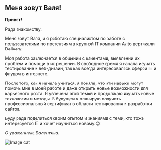 ## Меня зовут Валя!

**Привет!** 

Рада знакомству. 

Меня зовут Валя, и я работаю специалистом по работе с пользователями по претензиям в крупной IT компании Avito вертикали Delivery. 

Моя работа заключается в общении с клиентами, выявлении их проблем и помощи в их решении. В свободное время я начала изучать тестирование и веб-дизайн, так как всегда интересовалась сферой IT и флудом в интернете. 

После того, как я начала учиться, я поняла, что эти навыки могут помочь мне в моей работе и даже открыть новые возможности для карьерного роста. Я увлечена этой темой и продолжаю изучать новые технологии и методы. В будущем я планирую получить профессиональный сертификат в области тестирования и разработки сайтов. 

Буду рада поделиться своим опытом и знаниями с теми, кто тоже интересуется IT и хочет научиться новому.😊

_С уважением, Валентина._

![Image cat](https://camo.githubusercontent.com/70ef58bba3b66d99ad1c4f15a41fe491fb3d4b13da7c43b7bafadcf29e948938/68747470733a2f2f692e70696e696d672e636f6d2f353634782f62392f66332f65622f62396633656231373638333162663034366537383466336162343634373536342e6a7067)
